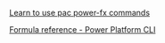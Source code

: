 <!-- Add some introductory sentances and guide them to the tutorial and other resources. -->

[Learn to use pac power-fx commands](../../use-pac-power-fx.md)

[Formula reference - Power Platform CLI](../../../../power-fx/formula-reference-pac-cli.md)